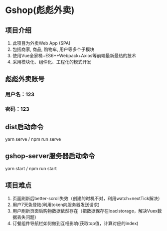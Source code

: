 # Gshop(彪彪外卖)
## 项目介绍
1)	此项目为外卖Web App (SPA)
2)	包括商家, 商品, 购物车, 用户等多个子模块
3)	使用Vue全家桶+ES6++Webpack+Axios等前端最新最热的技术
4)	采用模块化、组件化、工程化的模式开发

## 彪彪外卖账号
### 用户名：123
### 密码：123

## dist启动命令
 yarn serve / npm run serve

## gshop-server服务器启动命令
yarn start / npm run start

## 项目难点
1. 页面刷新后better-scroll失效（创建的时机不对，利用watch+nextTick解决）
2. 用户7天免登陆(利用token向服务器发送请求)
3. 用户刷新页面后购物数据依然存在（把数据保存在loaclstorage，解决Vuex数据丢失问题）
4. 订餐组件导航栏如何做到互相影响(获取top值，计算对应的index)

